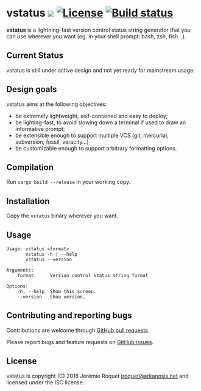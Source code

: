 # vstatus [![](https://img.shields.io/crates/v/vstatus.svg)](https://crates.io/crates/vstatus) [![License](https://img.shields.io/badge/license-ISC-blue.svg)](/LICENSE) [![Build status](https://travis-ci.org/Arkanosis/vstatus.svg?branch=master)](https://travis-ci.org/Arkanosis/vstatus)

**vstatus** is a lightning-fast version control status string generator that you can use wherever you want (eg. in your shell prompt: bash, zsh, fish…).

## Current Status

vstatus is still under active design and not yet ready for mainstream usage.

## Design goals

vstatus aims at the following objectives:
* be extremely lightweight, self-contained and easy to deploy;
* be lighting-fast, to avoid slowing down a terminal if used to draw an informative prompt;
* be extensible enough to support multiple VCS (git, mercurial, subversion, fossil, veracity…)
* be customizable enough to support arbitrary formatting options.

## Compilation

Run `cargo build --release` in your working copy.

## Installation

Copy the `vstatus` binary wherever you want.

## Usage

```
Usage: vstatus <format>
       vstatus -h | --help
       vstatus --version

Arguments:
    format      Version control status string format

Options:
    -h, --help  Show this screen.
    --version   Show version.
```

## Contributing and reporting bugs

Contributions are welcome through [GitHub pull requests](https://github.com/Arkanosis/vstatus/pulls).

Please report bugs and feature requests on [GitHub issues](https://github.com/Arkanosis/vstatus/issues).

## License

vstatus is copyright (C) 2018 Jérémie Roquet <jroquet@arkanosis.net> and licensed under the ISC license.
